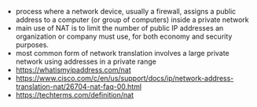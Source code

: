 - process where a network device, usually a firewall, assigns a public address to a computer (or group of computers) inside a private network
- main use of NAT is to limit the number of public IP addresses an organization or company must use, for both economy and security purposes.
- most common form of network translation involves a large private network using addresses in a private range
- https://whatismyipaddress.com/nat
- https://www.cisco.com/c/en/us/support/docs/ip/network-address-translation-nat/26704-nat-faq-00.html
- https://techterms.com/definition/nat